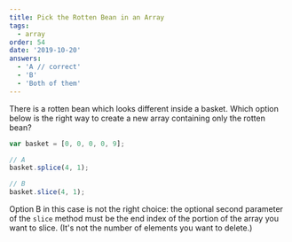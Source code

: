 ```yaml
---
title: Pick the Rotten Bean in an Array
tags:
  - array
order: 54
date: '2019-10-20'
answers: 
  - 'A // correct'
  - 'B'
  - 'Both of them'
---
```


There is a rotten bean which looks different inside a basket. Which option below is the right way to create a new array containing only the rotten bean?

```javascript
var basket = [0, 0, 0, 0, 9];

// A 
basket.splice(4, 1);

// B
basket.slice(4, 1);
```

<!-- explanation -->

Option B in this case is not the right choice: the optional second parameter of the `slice` method must be the end index of the portion of the array you want to slice. (It's not the number of elements you want to delete.)
